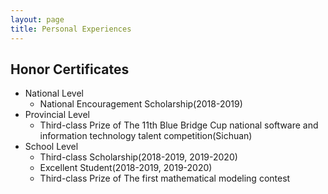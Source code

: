 ```yaml
---
layout: page
title: Personal Experiences
---
```

## Honor Certificates

* National Level
  * National Encouragement Scholarship(2018-2019)
* Provincial Level
  * Third-class Prize of The 11th Blue Bridge Cup national software and information technology talent competition(Sichuan)
* School Level 
  * Third-class Scholarship(2018-2019, 2019-2020)
  * Excellent Student(2018-2019, 2019-2020)
  * Third-class Prize of The first mathematical modeling contest
